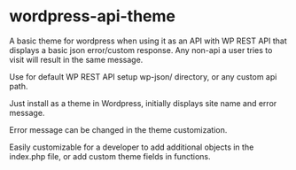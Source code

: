# wordpress-api-theme
A basic theme for wordpress when using it as an API with WP REST API that displays a basic json error/custom response. 
Any non-api a user tries to visit will result in the same message.  
  
Use for default WP REST API setup wp-json/ directory, or any custom api path.  
  
Just install as a theme in Wordpress, initially displays site name and error message.  
  
Error message can be changed in the theme customization.  
  
Easily customizable for a developer to add additional objects in the index.php file, or add custom theme fields in functions.    
